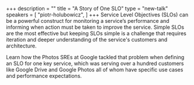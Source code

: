 +++
description = ""
title = "A Story of One SLO"
type = "new-talk"
speakers = [
        "piotr-holubowicz",
]
+++
Service Level Objectives (SLOs) can be a powerful construct for monitoring a service’s performance and informing when action must be taken to improve the service. Simple SLOs are the most effective but keeping SLOs simple is a challenge that requires iteration and deeper understanding of the service's customers and architecture.

Learn how the Photos SREs at Google tackled that problem when defining an SLO for one key service, which was serving over a hundred customers like Google Drive and Google Photos all of whom have specific use cases and performance expectations.